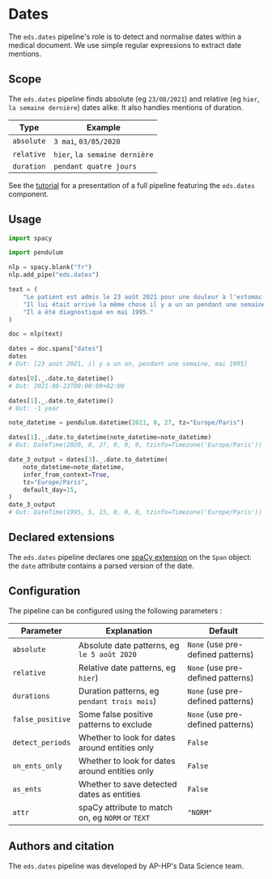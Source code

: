 # Dates

The `eds.dates` pipeline's role is to detect and normalise dates within a medical document.
We use simple regular expressions to extract date mentions.

## Scope

The `eds.dates` pipeline finds absolute (eg `23/08/2021`) and relative (eg `hier`, `la semaine dernière`) dates alike. It also handles mentions of duration.

| Type       | Example                       |
| ---------- | ----------------------------- |
| `absolute` | `3 mai`, `03/05/2020`         |
| `relative` | `hier`, `la semaine dernière` |
| `duration` | `pendant quatre jours`        |

See the [tutorial](../../tutorials/detecting-dates.md) for a presentation of a full pipeline featuring the `eds.dates` component.

## Usage

```python
import spacy

import pendulum

nlp = spacy.blank("fr")
nlp.add_pipe("eds.dates")

text = (
    "Le patient est admis le 23 août 2021 pour une douleur à l'estomac. "
    "Il lui était arrivé la même chose il y a un an pendant une semaine. "
    "Il a été diagnostiqué en mai 1995."
)

doc = nlp(text)

dates = doc.spans["dates"]
dates
# Out: [23 août 2021, il y a un an, pendant une semaine, mai 1995]

dates[0]._.date.to_datetime()
# Out: 2021-08-23T00:00:00+02:00

dates[1]._.date.to_datetime()
# Out: -1 year

note_datetime = pendulum.datetime(2021, 8, 27, tz="Europe/Paris")

dates[1]._.date.to_datetime(note_datetime=note_datetime)
# Out: DateTime(2020, 8, 27, 0, 0, 0, tzinfo=Timezone('Europe/Paris'))

date_3_output = dates[3]._.date.to_datetime(
    note_datetime=note_datetime,
    infer_from_context=True,
    tz="Europe/Paris",
    default_day=15,
)
date_3_output
# Out: DateTime(1995, 5, 15, 0, 0, 0, tzinfo=Timezone('Europe/Paris'))
```

## Declared extensions

The `eds.dates` pipeline declares one [spaCy extension](https://spacy.io/usage/processing-pipelines#custom-components-attributes) on the `Span` object: the `date` attribute contains a parsed version of the date.

## Configuration

The pipeline can be configured using the following parameters :

| Parameter        | Explanation                                      | Default                           |
| ---------------- | ------------------------------------------------ | --------------------------------- |
| `absolute`       | Absolute date patterns, eg `le 5 août 2020`      | `None` (use pre-defined patterns) |
| `relative`       | Relative date patterns, eg `hier`)               | `None` (use pre-defined patterns) |
| `durations`      | Duration patterns, eg `pendant trois mois`)      | `None` (use pre-defined patterns) |
| `false_positive` | Some false positive patterns to exclude          | `None` (use pre-defined patterns) |
| `detect_periods` | Whether to look for dates around entities only   | `False`                           |
| `on_ents_only`   | Whether to look for dates around entities only   | `False`                           |
| `as_ents`        | Whether to save detected dates as entities       | `False`                           |
| `attr`           | spaCy attribute to match on, eg `NORM` or `TEXT` | `"NORM"`                          |

## Authors and citation

The `eds.dates` pipeline was developed by AP-HP's Data Science team.
